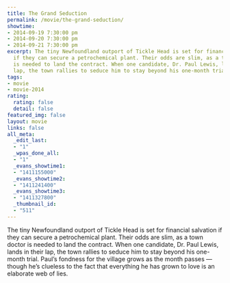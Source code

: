 ```yaml
---
title: The Grand Seduction
permalink: /movie/the-grand-seduction/
showtime:
- 2014-09-19 7:30:00 pm
- 2014-09-20 7:30:00 pm
- 2014-09-21 7:30:00 pm
excerpt: The tiny Newfoundland outport of Tickle Head is set for financial salvation
  if they can secure a petrochemical plant. Their odds are slim, as a town doctor
  is needed to land the contract. When one candidate, Dr. Paul Lewis, lands in their
  lap, the town rallies to seduce him to stay beyond his one-month trial. [&hellip;]
tags:
- movie
- movie-2014
rating:
  rating: false
  detail: false
featured_img: false
layout: movie
links: false
all_meta:
  _edit_last:
  - "1"
  _wpas_done_all:
  - "1"
  _evans_showtime1:
  - "1411155000"
  _evans_showtime2:
  - "1411241400"
  _evans_showtime3:
  - "1411327800"
  _thumbnail_id:
  - "511"
---
```


The tiny Newfoundland outport of Tickle Head is set for financial salvation if they can secure a petrochemical plant. Their odds are slim, as a town doctor is needed to land the contract. When one candidate, Dr. Paul Lewis, lands in their lap, the town rallies to seduce him to stay beyond his one-month trial. Paul’s fondness for the village grows as the month passes — though he’s clueless to the fact that everything he has grown to love is an elaborate web of lies.